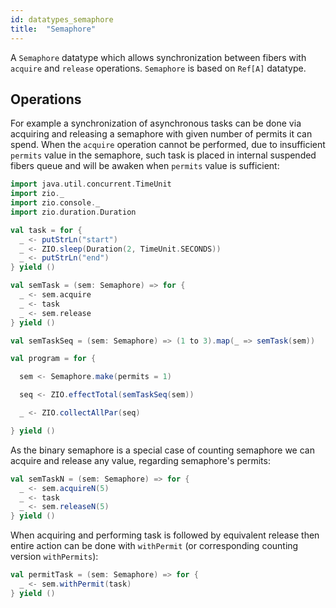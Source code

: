 ```yaml
---
id: datatypes_semaphore
title:  "Semaphore"
---
```


A `Semaphore` datatype which allows synchronization between fibers with `acquire` and `release` operations.
`Semaphore` is based on `Ref[A]` datatype.

## Operations

For example a synchronization of asynchronous tasks can 
be done via acquiring and releasing a semaphore with given number of permits it can spend.
When the `acquire` operation cannot be performed, due to insufficient `permits` value in the semaphore, such task 
is placed in internal suspended fibers queue and will be awaken when `permits` value is sufficient:

```scala mdoc:silent
import java.util.concurrent.TimeUnit
import zio._
import zio.console._
import zio.duration.Duration

val task = for {
  _ <- putStrLn("start")
  _ <- ZIO.sleep(Duration(2, TimeUnit.SECONDS))
  _ <- putStrLn("end")
} yield ()

val semTask = (sem: Semaphore) => for {
  _ <- sem.acquire
  _ <- task
  _ <- sem.release
} yield ()

val semTaskSeq = (sem: Semaphore) => (1 to 3).map(_ => semTask(sem))

val program = for {

  sem <- Semaphore.make(permits = 1)

  seq <- ZIO.effectTotal(semTaskSeq(sem))

  _ <- ZIO.collectAllPar(seq)

} yield ()
```

As the binary semaphore is a special case of counting semaphore 
we can acquire and release any value, regarding semaphore's permits:

```scala mdoc:silent
val semTaskN = (sem: Semaphore) => for {
  _ <- sem.acquireN(5)
  _ <- task
  _ <- sem.releaseN(5)
} yield ()
```

When acquiring and performing task is followed by equivalent release 
then entire action can be done with `withPermit` 
(or corresponding counting version `withPermits`):

```scala mdoc:silent
val permitTask = (sem: Semaphore) => for {
  _ <- sem.withPermit(task)
} yield ()
```
